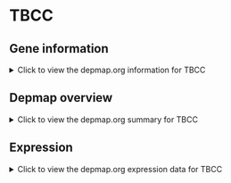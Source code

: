 <h1>TBCC</h1>

<h2>Gene information</h2>
<details>
  <summary>Click to view the depmap.org information for TBCC</summary>
  <p><a href="https://depmap.org/portal/gene/TBCC?tab=about" target="_BLANK">Open page in a new tab...</a></p>
  <iframe src="https://depmap.org/portal/gene/TBCC?tab=about" style="border:none;width:100%;height:800px"></iframe>
</details>

<h2>Depmap overview</h2>
<details>
  <summary>Click to view the depmap.org summary for TBCC</summary>
  <p><a href="https://depmap.org/portal/gene/TBCC?tab=overview" target="_BLANK">Open page in a new tab...</a></p>
  <iframe src="https://depmap.org/portal/gene/TBCC?tab=overview" style="border:none;width:100%;height:800px"></iframe>
</details>

<h2>Expression</h2>
<details>
  <summary>Click to view the depmap.org expression data for TBCC</summary>
  <p><a href="https://depmap.org/portal/gene/TBCC?tab=characterization" target="_BLANK">Open page in a new tab...</a></p>
  <iframe src="https://depmap.org/portal/gene/TBCC?tab=characterization" style="border:none;width:100%;height:800px"></iframe>
</details>


<!--
<h2>Reactome Pathway diagram</h2>
<details>
  <summary>Click to view the Reactome pathway for TBCC</summary>
  <p><a href="PURL" target="_BLANK">Open page in a new tab...</a></p>
  PNAME
</details>
-->


